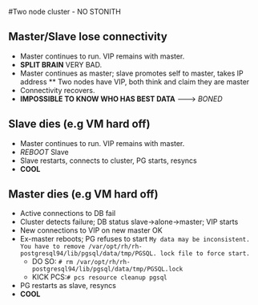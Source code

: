 #Two node cluster - NO STONITH

## Master/Slave lose connectivity

* Master continues to run. VIP remains with master.
* **SPLIT BRAIN** VERY BAD.
* Master continues as master; slave promotes self to master, takes IP address
** Two nodes have VIP, both think and claim they are master
* Connectivity recovers.
* **IMPOSSIBLE TO KNOW WHO HAS BEST DATA** ---> *BONED*

## Slave dies (e.g VM hard off)

* Master continues to run. VIP remains with master.
* *REBOOT* Slave
* Slave restarts, connects to cluster, PG starts, resyncs
* **COOL**

## Master dies (e.g VM hard off)

* Active connections to DB fail
* Cluster detects failure; DB status slave->alone->master; VIP starts
* New connections to VIP on new master OK
* Ex-master reboots; PG refuses to start `My data may be inconsistent. You have to remove /var/opt/rh/rh-postgresql94/lib/pgsql/data/tmp/PGSQL.
lock file to force start.`    
  * DO SO: `# rm /var/opt/rh/rh-postgresql94/lib/pgsql/data/tmp/PGSQL.lock`    
  * KICK PCS:`# pcs resource cleanup pgsql`
* PG restarts as slave, resyncs
* **COOL**

